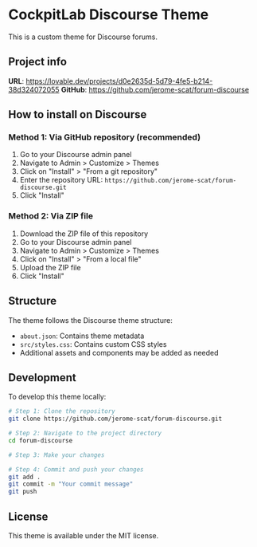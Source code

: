 
# CockpitLab Discourse Theme

This is a custom theme for Discourse forums.

## Project info

**URL**: https://lovable.dev/projects/d0e2635d-5d79-4fe5-b214-38d324072055
**GitHub**: https://github.com/jerome-scat/forum-discourse

## How to install on Discourse

### Method 1: Via GitHub repository (recommended)

1. Go to your Discourse admin panel
2. Navigate to Admin > Customize > Themes
3. Click on "Install" > "From a git repository"
4. Enter the repository URL: `https://github.com/jerome-scat/forum-discourse.git`
5. Click "Install"

### Method 2: Via ZIP file

1. Download the ZIP file of this repository
2. Go to your Discourse admin panel
3. Navigate to Admin > Customize > Themes
4. Click on "Install" > "From a local file"
5. Upload the ZIP file
6. Click "Install"

## Structure

The theme follows the Discourse theme structure:

- `about.json`: Contains theme metadata
- `src/styles.css`: Contains custom CSS styles
- Additional assets and components may be added as needed

## Development

To develop this theme locally:

```sh
# Step 1: Clone the repository
git clone https://github.com/jerome-scat/forum-discourse.git

# Step 2: Navigate to the project directory
cd forum-discourse

# Step 3: Make your changes

# Step 4: Commit and push your changes
git add .
git commit -m "Your commit message"
git push
```

## License

This theme is available under the MIT license.
